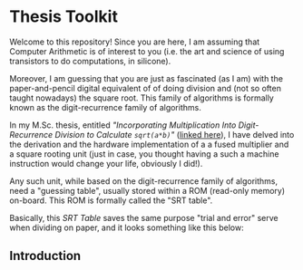 # Thesis Toolkit

Welcome to this repository! Since you are here, I am assuming that Computer Arithmetic is of interest to you 
(i.e. the art and science of using transistors to do computations, in silicone).

Moreover, I am guessing that you are just as fascinated (as I am) with the paper-and-pencil digital equivalent of
of doing division and (not so often taught nowadays) the square root. This family of algorithms is formally
known as the digit-recurrence family of algorithms.

In my M.Sc. thesis, entitled *"Incorporating Multiplication Into Digit-Recurrence Division to Calculate
`sqrt(a*b)`"* ([linked here](https://core.ac.uk/download/pdf/146514396.pdf)), I have delved into the derivation 
and the hardware implementation of a a fused multiplier and a square rooting unit (just in case, you thought
having a such a machine instruction would change your life, obviously I did!).

Any such unit, while based on the digit-recurrence family of algorithms, need a "guessing table", usually
stored within a ROM (read-only memory) on-board. This ROM is formally called the "SRT table".

Basically, this *SRT Table* saves the same purpose "trial and error" serve when dividing on paper, and it looks
something like this below:

## Introduction
